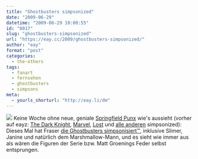 ```yaml
---
title: "Ghostbusters simpsonized"
date: "2009-06-29"
datetime: "2009-06-29 10:00:55"
id: "8017"
slug: "ghostbusters-simpsonized"
url: "https://eay.cc/2009/ghostbusters-simpsonized/"
author: "eay"
format: "post"
categories:
  - the-others
tags:
  - fanart
  - fernsehen
  - ghostbusters
  - simpsons
meta:
  - yourls_shorturl: "http://eay.li/dm"
---
```


![](https://eay.cc/uploads/2009/ghostbusterssimpsonized.gif) Keine Woche ohne neue, geniale [Springfield Punx](http://springfieldpunx.blogspot.com/) wie's aussieht (vorher auf eayz: [The Dark Knight](//eay.cc/2008/the-dark-knight-simpsonized/), [Marvel](//eay.cc/2008/marvel-simpsonized/), [Lost](//eay.cc/2009/lost-simponized/) und [alle anderen](//eay.cc/2008/everyone-simpsonized/) simpsonized): Dieses Mal hat Fraser [die Ghostbusters simpsonisiert™](http://springfieldpunx.blogspot.com/search/label/Ghostbusters), inklusive Slimer, Janine und natürlich dem Marshmallow-Mann, und es sieht wie immer aus als wären die Figuren der Serie bzw. Matt Groenings Feder selbst entsprungen.
